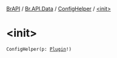 [BrAPI](../../index.md) / [Br.API.Data](../index.md) / [ConfigHelper](index.md) / [&lt;init&gt;](./-init-.md)

# &lt;init&gt;

`ConfigHelper(p: `[`Plugin`](https://hub.spigotmc.org/javadocs/spigot/org/bukkit/plugin/Plugin.html)`!)`